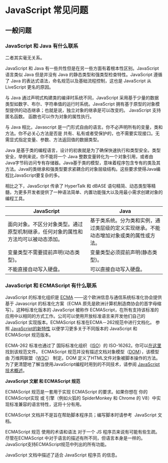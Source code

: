 # JavaScript 常见问题

## 一般问题

### JavaScript 和 Java 有什么联系

二者其实毫无关系。

JavaScript 和 Java 有一些共性但是在另一些方面有着根本性区别。JavaScript语言类似 Java 但是并没有 Java 的静态类型和强类型检查特性。JavaScript 遵循了 Java 的表达式语法，命名规范以及基础流程控制，这也是 JavaScript 从 LiveScript 更名的原因。

与 Java 通过声明式构建类的编译时系统不同，JavaScript 采用基于少量的数据类型如数字、布尔、字符串值的运行时系统。JavaScript 拥有基于原型的对象模型提供的动态继承；也就是说，独立对象的继承是可以改变的。 JavaScript 支持匿名函数。 函数也可以作为对象的属性执行。

与 Java 相比，Javascript 是一门形式自由的语言。你不必声明所有的变量，类和方法。你不必关心方法是否是 共有、私有或者受保护的，也不需要实现接口。无需显式指定变量、参数、方法返回值的数据类型。

Java 是基于类的编程语言，设计的初衷就是为了确保快速执行和类型安全。类型安全，举例来说，你不能将一个 Java 整数变量转化为一个对象引用，或者由Java字节码访问专有存储器。Java基于类的模型，意味着程序包含专有的类及其方法。Java的类继承和强类型要求紧耦合的对象层级结构。这些要求使得Java编程比JavaScript要复杂的多。

相比之下，JavaScript 传承了 HyperTalk 和 dBASE 语句精简、动态类型等精髓，为更多开发者提供了一种语法简单、内置功能强大以及用最小需求创建对象的编程工具。

| JavaScript                               | Java                                     |
| ---------------------------------------- | ---------------------------------------- |
| 面向对象。不区分对象类型。通过原型机制继承，任何对象的属性和方法均可以被动态添加。 | 基于类系统。分为类和实例，通过类层级的定义实现继承。不能动态增加对象或类的属性或方法。 |
| 变量类型不需要提前声明(动态类型)。                       | 变量类型必须提前声明(静态类型)。                        |
| 不能直接自动写入硬盘。                              | 可以直接自动写入硬盘。                              |

### JavaScript 和 ECMAScript 有什么联系

JavaScript 的标准化组织是 [ECMA](http://www.ecma-international.org/) ——这个欧洲信息与通信系统标准化协会提供基于 Javascript 的标准化方案（ECMA 原先是欧洲计算机制造商协会的首字母缩写）。这种标准化版本的 JavaScript 被称作 ECMAScript，在所有支持该标准的应用中以相同的方式工作。公司可以使用开放标准语言来开发他们自己的 JavaScript 实现版本。ECMAScript 标准在ECMA－262规范中进行文档化。 参照 [JavaScript的新特性](https://developer.mozilla.org/en-US/docs/Web/JavaScript/New_in_JavaScript) 以便学习更多关于不同版本的 JavaScript 和 ECMAScript 规范版本。

ECMA-262 标准也通过了 国际标准化组织（[ISO](http://www.iso.ch/)）的 ISO-16262。你可以[在这里](http://www.ecma-international.org/publications/standards/Ecma-262.htm)找到该规范文件。 ECMAScript 规范并没有描述文档对象模型（[DOM](https://developer.mozilla.org/zh-CN/docs/Web/API/Document_Object_Model)），该模型由 万维网联盟（[W3C](http://www.w3.org/)） 制定。DOM 定义了HTML文件对象被脚本操作的方法。为了更清楚地了解当使用JavaScript编程时用到的不同技术，请参阅 [JavaScript 技术概述](https://developer.mozilla.org/zh-CN/docs/Web/JavaScript/JavaScript_technologies_overview)。

**JavaScript 文献 和 ECMAScript 规范**

ECMAScript 规范是一套用于实现 ECMAScript 的要求。如果你想在 你的ECMAScript实现 或 引擎（例如火狐的 SpiderMonkey 和 Chrome 的 V8）中实现标准兼容的语言特性，这将十分有用。

ECMAScript 文档并不是旨在帮助脚本程序员；编写脚本时请参考  JavaScript 文档。

ECMAScript 规范 使用的术语和语法 对于一个 JS 程序员来说有可能有些生疏。尽管在ECMAScript 中对于语言的描述有所不同，但语言本身是一样的。JavaScript支持ECMAScript规范中列出的所有功能。

JavaScript 文档中描述了适合 JavaScript 程序员 的信息。